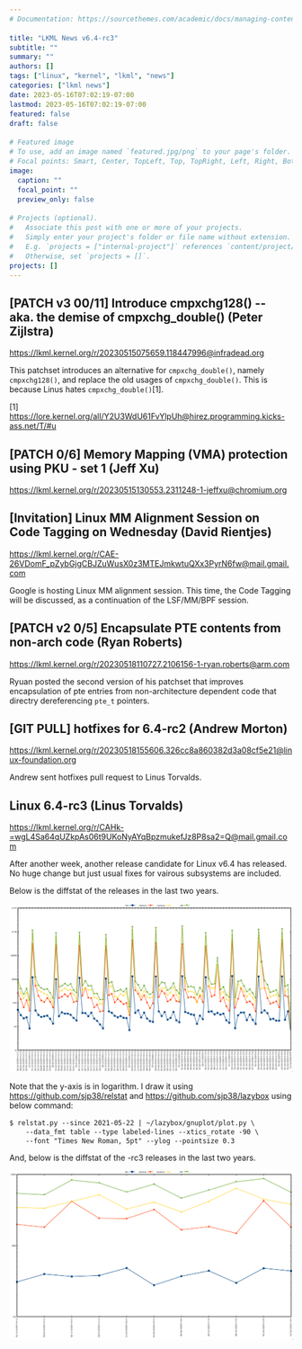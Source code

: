 ```yaml
---
# Documentation: https://sourcethemes.com/academic/docs/managing-content/

title: "LKML News v6.4-rc3"
subtitle: ""
summary: ""
authors: []
tags: ["linux", "kernel", "lkml", "news"]
categories: ["lkml news"]
date: 2023-05-16T07:02:19-07:00
lastmod: 2023-05-16T07:02:19-07:00
featured: false
draft: false

# Featured image
# To use, add an image named `featured.jpg/png` to your page's folder.
# Focal points: Smart, Center, TopLeft, Top, TopRight, Left, Right, BottomLeft, Bottom, BottomRight.
image:
  caption: ""
  focal_point: ""
  preview_only: false

# Projects (optional).
#   Associate this post with one or more of your projects.
#   Simply enter your project's folder or file name without extension.
#   E.g. `projects = ["internal-project"]` references `content/project/deep-learning/index.md`.
#   Otherwise, set `projects = []`.
projects: []
---
```


[PATCH v3 00/11] Introduce cmpxchg128() -- aka. the demise of cmpxchg_double() (Peter Zijlstra)
-----------------------------------------------------------------------------------------------

https://lkml.kernel.org/r/20230515075659.118447996@infradead.org

This patchset introduces an alternative for `cmpxchg_double()`, namely
`cmpxchg128()`, and replace the old usages of `cmpxchg_double()`.  This is
because Linus hates `cmpxchg_double()`[1].

[1] https://lore.kernel.org/all/Y2U3WdU61FvYlpUh@hirez.programming.kicks-ass.net/T/#u


[PATCH 0/6] Memory Mapping (VMA) protection using PKU - set 1 (Jeff Xu)
-----------------------------------------------------------------------

https://lkml.kernel.org/r/20230515130553.2311248-1-jeffxu@chromium.org


[Invitation] Linux MM Alignment Session on Code Tagging on Wednesday (David Rientjes)
-------------------------------------------------------------------------------------

https://lkml.kernel.org/r/CAE-26VDomF_pZybGjgCBJZuWusX0z3MTEJmkwtuQXx3PyrN6fw@mail.gmail.com

Google is hosting Linux MM alignment session.  This time, the Code Tagging will
be discussed, as a continuation of the LSF/MM/BPF session.


[PATCH v2 0/5] Encapsulate PTE contents from non-arch code (Ryan Roberts)
-------------------------------------------------------------------------

https://lkml.kernel.org/r/20230518110727.2106156-1-ryan.roberts@arm.com

Ryuan posted the second version of his patchset that improves encapsulation of
pte entries from non-architecture dependent code that directry dereferencing
`pte_t` pointers.


[GIT PULL] hotfixes for 6.4-rc2 (Andrew Morton)
-----------------------------------------------

https://lkml.kernel.org/r/20230518155606.326cc8a860382d3a08cf5e21@linux-foundation.org

Andrew sent hotfixes pull request to Linus Torvalds.


Linux 6.4-rc3 (Linus Torvalds)
------------------------------

https://lkml.kernel.org/r/CAHk-=wgL4Sa64qUZkpAs06t9UKoNyAYqBpzmukefJz8P8sa2=Q@mail.gmail.com

After another week, another release candidate for Linux v6.4 has released.  No
huge change but just usual fixes for vairous subsystems are included.

Below is the diffstat of the releases in the last two years.

![Kernel release stat](/img/kernel_release_stat/v5.13-rc4..v6.4-rc3.png)

Note that the y-axis is in logarithm.  I draw it using
https://github.com/sjp38/relstat and https://github.com/sjp38/lazybox using
below command:

    $ relstat.py --since 2021-05-22 | ~/lazybox/gnuplot/plot.py \
	    --data_fmt table --type labeled-lines --xtics_rotate -90 \
	    --font "Times New Roman, 5pt" --ylog --pointsize 0.3


And, below is the diffstat of the -rc3 releases in the last two years.

![rc3 release stat](/img/kernel_release_stat/v6.4-rc3-only.png)
